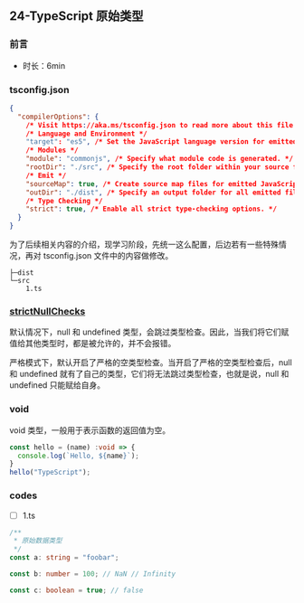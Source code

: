 ## 24-TypeScript 原始类型

### 前言

- 时长：6min

### tsconfig.json

```json
{
  "compilerOptions": {
    /* Visit https://aka.ms/tsconfig.json to read more about this file */
    /* Language and Environment */
    "target": "es5", /* Set the JavaScript language version for emitted JavaScript and include compatible library declarations. */
    /* Modules */
    "module": "commonjs", /* Specify what module code is generated. */
    "rootDir": "./src", /* Specify the root folder within your source files. */
    /* Emit */
    "sourceMap": true, /* Create source map files for emitted JavaScript files. */
    "outDir": "./dist", /* Specify an output folder for all emitted files. */
    /* Type Checking */
    "strict": true, /* Enable all strict type-checking options. */
  }
}
```

为了后续相关内容的介绍，现学习阶段，先统一这么配置，后边若有一些特殊情况，再对 tsconfig.json 文件中的内容做修改。

```shell
├─dist
└─src
    1.ts
```

### [strictNullChecks](https://www.typescriptlang.org/tsconfig#strictNullChecks)

默认情况下，null 和 undefined 类型，会跳过类型检查。因此，当我们将它们赋值给其他类型时，都是被允许的，并不会报错。

严格模式下，默认开启了严格的空类型检查。当开启了严格的空类型检查后，null 和 undefined 就有了自己的类型，它们将无法跳过类型检查，也就是说，null 和 undefined 只能赋给自身。

### void

void 类型，一般用于表示函数的返回值为空。

```ts
const hello = (name) :void => {
  console.log(`Hello, ${name}`);
}
hello("TypeScript");
```

### codes

- [ ] 1.ts

```ts
/**
 * 原始数据类型
 */
const a: string = "foobar";

const b: number = 100; // NaN // Infinity

const c: boolean = true; // false
```

